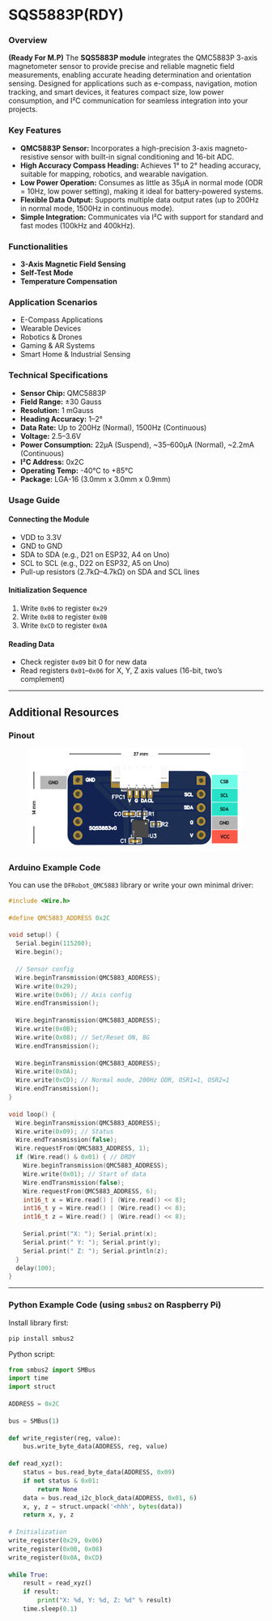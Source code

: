 # SQS5883P(RDY)

### Overview

**(Ready For M.P)** The **SQS5883P module** integrates the QMC5883P 3-axis magnetometer sensor to provide precise and reliable magnetic field measurements, enabling accurate heading determination and orientation sensing. Designed for applications such as e-compass, navigation, motion tracking, and smart devices, it features compact size, low power consumption, and I²C communication for seamless integration into your projects.

### Key Features

* **QMC5883P Sensor:** Incorporates a high-precision 3-axis magneto-resistive sensor with built-in signal conditioning and 16-bit ADC.
* **High Accuracy Compass Heading:** Achieves 1° to 2° heading accuracy, suitable for mapping, robotics, and wearable navigation.
* **Low Power Operation:** Consumes as little as 35μA in normal mode (ODR = 10Hz, low power setting), making it ideal for battery-powered systems.
* **Flexible Data Output:** Supports multiple data output rates (up to 200Hz in normal mode, 1500Hz in continuous mode).
* **Simple Integration:** Communicates via I²C with support for standard and fast modes (100kHz and 400kHz).

### Functionalities

* **3-Axis Magnetic Field Sensing**
* **Self-Test Mode**
* **Temperature Compensation**

### Application Scenarios

* E-Compass Applications
* Wearable Devices
* Robotics & Drones
* Gaming & AR Systems
* Smart Home & Industrial Sensing

### Technical Specifications

* **Sensor Chip:** QMC5883P
* **Field Range:** ±30 Gauss
* **Resolution:** 1 mGauss
* **Heading Accuracy:** 1–2°
* **Data Rate:** Up to 200Hz (Normal), 1500Hz (Continuous)
* **Voltage:** 2.5–3.6V
* **Power Consumption:** 22μA (Suspend), \~35–600μA (Normal), \~2.2mA (Continuous)
* **I²C Address:** 0x2C
* **Operating Temp:** -40°C to +85°C
* **Package:** LGA-16 (3.0mm x 3.0mm x 0.9mm)

### Usage Guide

#### Connecting the Module

* VDD to 3.3V
* GND to GND
* SDA to SDA (e.g., D21 on ESP32, A4 on Uno)
* SCL to SCL (e.g., D22 on ESP32, A5 on Uno)
* Pull-up resistors (2.7kΩ–4.7kΩ) on SDA and SCL lines

#### Initialization Sequence

1. Write `0x06` to register `0x29`
2. Write `0x08` to register `0x0B`
3. Write `0xCD` to register `0x0A`

#### Reading Data

* Check register `0x09` bit 0 for new data
* Read registers `0x01`–`0x06` for X, Y, Z axis values (16-bit, two’s complement)

***

## Additional Resources

### Pinout

<figure><img src="../.gitbook/assets/截圖 2025-04-13 下午5.16.59.png" alt=""><figcaption></figcaption></figure>

### Arduino Example Code

You can use the `DFRobot_QMC5883` library or write your own minimal driver:

```cpp
#include <Wire.h>

#define QMC5883_ADDRESS 0x2C

void setup() {
  Serial.begin(115200);
  Wire.begin();

  // Sensor config
  Wire.beginTransmission(QMC5883_ADDRESS);
  Wire.write(0x29);
  Wire.write(0x06); // Axis config
  Wire.endTransmission();

  Wire.beginTransmission(QMC5883_ADDRESS);
  Wire.write(0x0B);
  Wire.write(0x08); // Set/Reset ON, 8G
  Wire.endTransmission();

  Wire.beginTransmission(QMC5883_ADDRESS);
  Wire.write(0x0A);
  Wire.write(0xCD); // Normal mode, 200Hz ODR, OSR1=1, OSR2=1
  Wire.endTransmission();
}

void loop() {
  Wire.beginTransmission(QMC5883_ADDRESS);
  Wire.write(0x09); // Status
  Wire.endTransmission(false);
  Wire.requestFrom(QMC5883_ADDRESS, 1);
  if (Wire.read() & 0x01) { // DRDY
    Wire.beginTransmission(QMC5883_ADDRESS);
    Wire.write(0x01); // Start of data
    Wire.endTransmission(false);
    Wire.requestFrom(QMC5883_ADDRESS, 6);
    int16_t x = Wire.read() | (Wire.read() << 8);
    int16_t y = Wire.read() | (Wire.read() << 8);
    int16_t z = Wire.read() | (Wire.read() << 8);

    Serial.print("X: "); Serial.print(x);
    Serial.print(" Y: "); Serial.print(y);
    Serial.print(" Z: "); Serial.println(z);
  }
  delay(100);
}
```

***

### Python Example Code (using `smbus2` on Raspberry Pi)

Install library first:

```bash
pip install smbus2
```

Python script:

```python
from smbus2 import SMBus
import time
import struct

ADDRESS = 0x2C

bus = SMBus(1)

def write_register(reg, value):
    bus.write_byte_data(ADDRESS, reg, value)

def read_xyz():
    status = bus.read_byte_data(ADDRESS, 0x09)
    if not status & 0x01:
        return None
    data = bus.read_i2c_block_data(ADDRESS, 0x01, 6)
    x, y, z = struct.unpack('<hhh', bytes(data))
    return x, y, z

# Initialization
write_register(0x29, 0x06)
write_register(0x0B, 0x08)
write_register(0x0A, 0xCD)

while True:
    result = read_xyz()
    if result:
        print("X: %d, Y: %d, Z: %d" % result)
    time.sleep(0.1)
```

